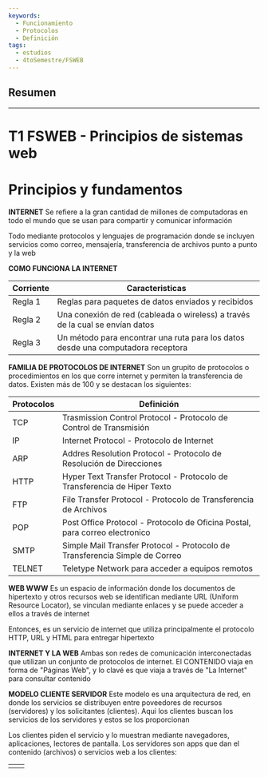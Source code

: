 ```yaml
---
keywords:
  - Funcionamiento
  - Protocolos
  - Definición
tags:
  - estudios
  - 4toSemestre/FSWEB
---
```


## Resumen


---

# T1 FSWEB - Principios de sistemas web

# Principios y fundamentos

**INTERNET**
Se refiere a la gran cantidad de millones de computadoras en todo el mundo que se usan para compartir y comunicar información

Todo mediante protocolos y lenguajes de programación donde se incluyen servicios como correo, mensajería, transferencia de archivos punto a punto y la web

**COMO FUNCIONA LA INTERNET**

| Corriente | Caracteristicas                                                                  |
| --------- | -------------------------------------------------------------------------------- |
| Regla 1   | Reglas para paquetes de datos enviados y recibidos                               |
| Regla 2   | Una conexión de red (cableada o wireless) a través de la cual se envían datos    |
| Regla 3   | Un método para encontrar una ruta para los datos desde una computadora receptora |

**FAMILIA DE PROTOCOLOS DE INTERNET**
Son un grupito de protocolos o procedimientos en los que corre internet y permiten la transferencia de datos. Existen más de 100 y se destacan los siguientes:

| Protocolos | Definición                                                                  |
| ---------- | --------------------------------------------------------------------------- |
| TCP        | Trasmission Control Protocol - Protocolo de Control de Transmisión          |
| IP         | Internet Protocol - Protocolo de Internet                                   |
| ARP        | Addres Resolution Protocol - Protocolo de Resolución de Direcciones         |
| HTTP       | Hyper Text Transfer Protocol - Protocolo de Transferencia de Hiper Texto    |
| FTP        | File Transfer Protocol - Protocolo de Transferencia de Archivos             |
| POP        | Post Office Protocol - Protocolo de Oficina Postal, para correo electronico |
| SMTP       | Simple Mail Transfer Protocol - Protocolo de Transferencia Simple de Correo |
| TELNET     | Teletype Network para acceder a equipos remotos                             |

**WEB WWW**
Es un espacio de información donde los documentos de hipertexto y otros recursos web se identifican mediante URL (Uniform Resource Locator), se vinculan mediante enlaces y se puede acceder a ellos a través de internet

Entonces, es un servicio de internet que utiliza principalmente el protocolo HTTP, URL y HTML para entregar hipertexto

**INTERNET Y LA WEB**
Ambas son redes de comunicación interconectadas que utilizan un conjunto de protocolos de internet. El CONTENIDO viaja en forma de "Páginas Web", y lo clavé es que viaja a través de "La Internet" para consultar contenido

**MODELO CLIENTE SERVIDOR**
Este modelo es una arquitectura de red, en donde los servicios se distribuyen entre poveedores de recursos (servidores) y los solicitantes (clientes). Aqui los clientes buscan los servicios de los servidores y estos se los proporcionan

Los clientes piden el servicio y lo muestran mediante navegadores, aplicaciones, lectores de pantalla. Los servidores son apps que dan el contenido (archivos) o servicios web a los clientes:


|     |     |
| --- | --- |
|     |     |
